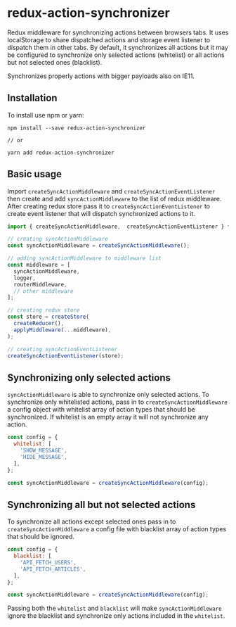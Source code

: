 # redux-action-synchronizer

Redux middleware for synchronizing actions between browsers tabs. It uses localStorage to share dispatched actions and storage event listener to dispatch them in other tabs. By default, it synchronizes all actions but it may be configured to synchronize only selected actions (whitelist) or all actions but not selected ones (blacklist).

Synchronizes properly actions with bigger payloads also on IE11.

## Installation

To install use npm or yarn:

```
npm install --save redux-action-synchronizer

// or

yarn add redux-action-synchronizer
```

## Basic usage

Import `createSyncActionMiddleware` and `createSyncActionEventListener` then create and add `syncActionMiddleware` to the list of redux middleware. After creating redux store pass it to `createSyncActionEventListener` to create event listener that will dispatch synchronized actions to it.

```javascript
import { createSyncActionMiddleware,  createSyncActionEventListener } from 'redux-action-synchronizer'

// creating syncActionMiddleware
const syncActionMiddleware = createSyncActionMiddleware();

// adding syncActionMiddleware to middleware list
const middleware = [
  syncActionMiddleware,
  logger,
  routerMiddleware,
  // other middleware
];

// creating redux store
const store = createStore(
  createReducer(),
  applyMiddleware(...middleware),
);

// creating syncActionEventListener
createSyncActionEventListener(store);
```

## Synchronizing only selected actions

`syncActionMiddleware` is able to synchronize only selected actions. To synchronize only whitelisted actions, pass in to `createSyncActionMiddleware` a config object with whitelist array of action types that should be synchronized. If whitelist is an empty array it will not synchronize any action.

```javascript
const config = {
  whitelist: [
    'SHOW_MESSAGE',
    'HIDE_MESSAGE',
  ],
};

const syncActionMiddleware = createSyncActionMiddleware(config);
```

## Synchronizing all but not selected actions

To synchronize all actions except selected ones pass in to `createSyncActionMiddleware` a config file with blacklist array of action types that should be ignored.

```javascript
const config = {
  blacklist: [
    'API_FETCH_USERS',
    'API_FETCH_ARTICLES',
  ],
};

const syncActionMiddleware = createSyncActionMiddleware(config);
```

Passing both the `whitelist` and `blacklist` will make `syncActionMiddleware` ignore the blacklist and synchronize only actions included in the `whitelist`.
